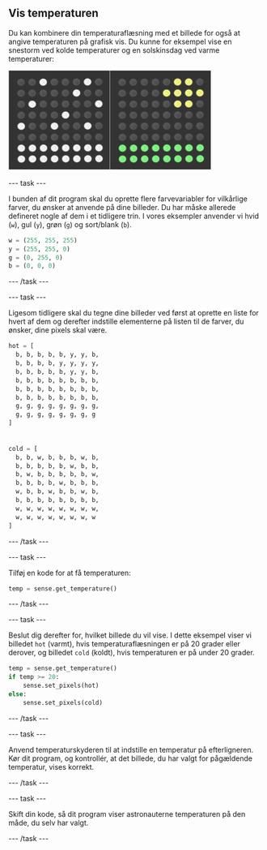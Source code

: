 ## Vis temperaturen

Du kan kombinere din temperaturaflæsning med et billede for også at angive temperaturen på grafisk vis. Du kunne for eksempel vise en snestorm ved kolde temperaturer og en solskinsdag ved varme temperaturer:

![Varmt og koldt](images/hot-and-cold.png)

--- task ---

I bunden af dit program skal du oprette flere farvevariabler for vilkårlige farver, du ønsker at anvende på dine billeder. Du har måske allerede defineret nogle af dem i et tidligere trin. I vores eksempler anvender vi hvid (`w`), gul (`y`), grøn (`g`) og sort/blank (`b`).

```python
w = (255, 255, 255)
y = (255, 255, 0)
g = (0, 255, 0)
b = (0, 0, 0)
```

--- /task ---

--- task ---

Ligesom tidligere skal du tegne dine billeder ved først at oprette en liste for hvert af dem og derefter indstille elementerne på listen til de farver, du ønsker, dine pixels skal være.

```python
hot = [
  b, b, b, b, b, y, y, b,
  b, b, b, b, y, y, y, y,
  b, b, b, b, b, y, y, b,
  b, b, b, b, b, b, b, b,
  b, b, b, b, b, b, b, b,
  b, b, b, b, b, b, b, b,
  g, g, g, g, g, g, g, g,
  g, g, g, g, g, g, g, g
]


cold = [
  b, b, w, b, b, b, w, b,
  b, b, b, b, b, w, b, b,
  b, w, b, b, b, b, b, w,
  b, b, b, b, w, b, b, b,
  w, b, b, w, b, b, w, b,
  b, b, b, b, b, b, b, b,
  w, w, w, w, w, w, w, w,
  w, w, w, w, w, w, w, w
]
```

--- /task ---

--- task ---

Tilføj en kode for at få temperaturen:

```python
temp = sense.get_temperature()
```

--- /task ---

--- task ---

Beslut dig derefter for, hvilket billede du vil vise. I dette eksempel viser vi billedet `hot` (varmt), hvis temperaturaflæsningen er på 20 grader eller derover, og billedet `cold` (koldt), hvis temperaturen er på under 20 grader.

```python
temp = sense.get_temperature()
if temp >= 20:
    sense.set_pixels(hot)
else:
    sense.set_pixels(cold)
```

--- /task ---

--- task ---

Anvend temperaturskyderen til at indstille en temperatur på efterligneren. Kør dit program, og kontrollér, at det billede, du har valgt for pågældende temperatur, vises korrekt.

--- /task ---

--- task ---

Skift din kode, så dit program viser astronauterne temperaturen på den måde, du selv har valgt.

--- /task ---